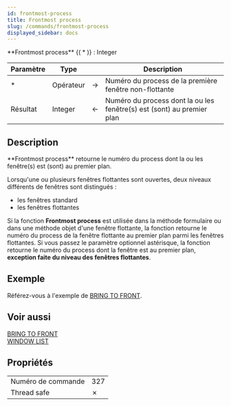 ```yaml
---
id: frontmost-process
title: Frontmost process
slug: /commands/frontmost-process
displayed_sidebar: docs
---
```


<!--REF #_command_.Frontmost process.Syntax-->**Frontmost process** {( * )} : Integer<!-- END REF-->
<!--REF #_command_.Frontmost process.Params-->
| Paramètre | Type |  | Description |
| --- | --- | --- | --- |
| * | Opérateur | &#8594;  | Numéro du process de la première fenêtre non-flottante |
| Résultat | Integer | &#8592; | Numéro du process dont la ou les fenêtre(s) est (sont) au premier plan |

<!-- END REF-->

## Description 

<!--REF #_command_.Frontmost process.Summary-->**Frontmost process** retourne le numéro du process dont la ou les fenêtre(s) est (sont) au premier plan.<!-- END REF--> 

Lorsqu'une ou plusieurs fenêtres flottantes sont ouvertes, deux niveaux différents de fenêtres sont distingués :

* les fenêtres standard
* les fenêtres flottantes

Si la fonction **Frontmost process** est utilisée dans la méthode formulaire ou dans une méthode objet d'une fenêtre flottante, la fonction retourne le numéro du process de la fenêtre flottante au premier plan parmi les fenêtres flottantes. Si vous passez le paramètre optionnel astérisque, la fonction retourne le numéro du process dont la fenêtre est au premier plan, **exception faite du niveau des fenêtres flottantes**.

## Exemple 

Référez-vous à l'exemple de [BRING TO FRONT](bring-to-front.md).

## Voir aussi 

[BRING TO FRONT](bring-to-front.md)  
[WINDOW LIST](window-list.md)  

## Propriétés

|  |  |
| --- | --- |
| Numéro de commande | 327 |
| Thread safe | &cross; |


